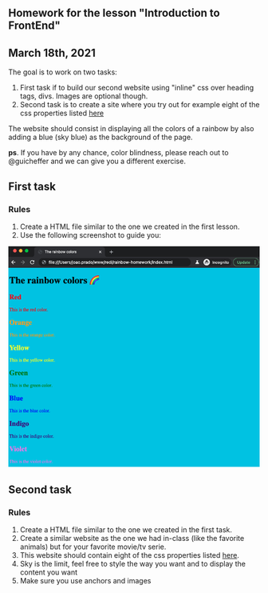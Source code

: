## Homework for the lesson "Introduction to FrontEnd"

## March 18th, 2021

The goal is to work on two tasks:

1. First task if to build our second website using "inline" css over heading tags, divs. Images are optional though.
2. Second task is to create a site where you try out for example eight of the css properties listed [here](https://developer.mozilla.org/en-US/docs/Web/CSS/CSS_Properties_Reference)

The website should consist in displaying all the colors of a rainbow by also adding a blue (sky blue) as the background of the page.

**ps**. If you have by any chance, color blindness, please reach out to @guicheffer and we can give you a different exercise.

## First task

### Rules

1. Create a HTML file similar to the one we created in the first lesson.
2. Use the following screenshot to guide you:

![inspiration](expected-result.png)

## Second task

### Rules

1. Create a HTML file similar to the one we created in the first task.
2. Create a similar website as the one we had in-class (like the favorite animals) but for your favorite movie/tv serie.
3. This website should contain eight of the css properties listed [here](https://developer.mozilla.org/en-US/docs/Web/CSS/CSS_Properties_Reference).
4. Sky is the limit, feel free to style the way you want and to display the content you want
5. Make sure you use anchors and images